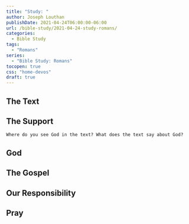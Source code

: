 ```yaml
---
title: "Study: "
author: Joseph Louthan
publishDate: 2021-04-24T06:00:00-06:00
url: /bible-study/2021-04-24-study-romans/
categories:
  - Bible Study
tags:
  - "Romans"
series:
  - "Bible Study: Romans"
tocopen: true
css: "home-devos"
draft: true
---
```

## The Text

<div style="page-break-after: always;"></div>

## The Support

<div style="page-break-after: always;"></div>

`Where do you see God in the text? What does the text say about God?`

## God

<div style="page-break-after: always;"></div>

## The Gospel

<div style="page-break-after: always;"></div>

## Our Responsibility

## Pray

<div style="font-variant: small-caps;">

</div>
&nbsp;


